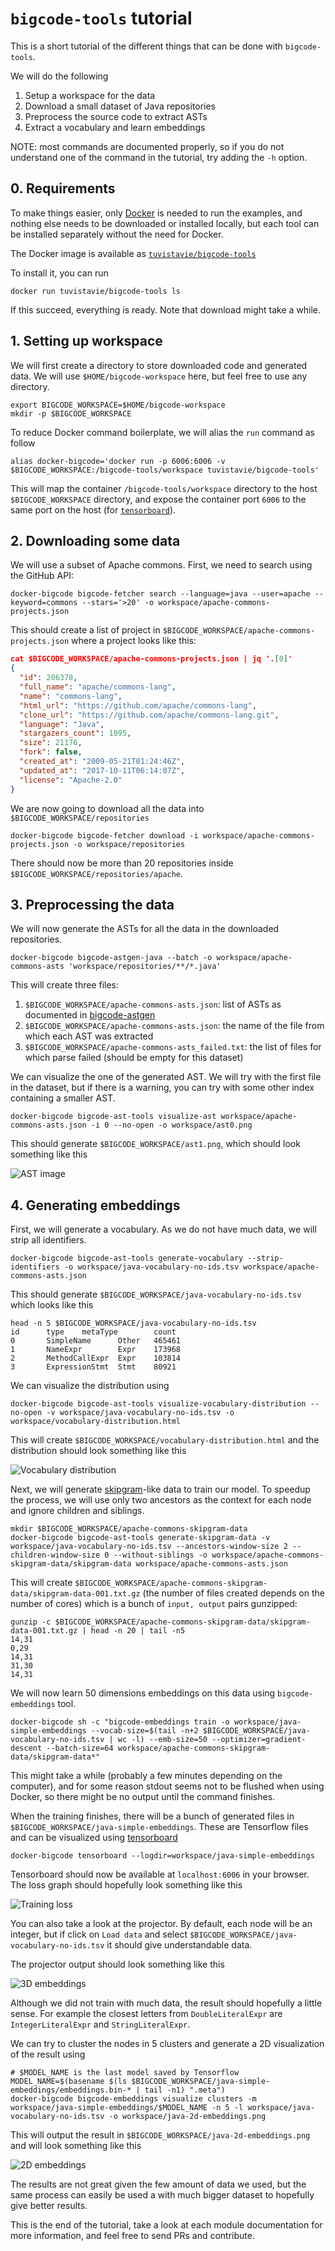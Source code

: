 # `bigcode-tools` tutorial

This is a short tutorial of the different things that can be done with `bigcode-tools`.

We will do the following

1. Setup a workspace for the data
2. Download a small dataset of Java repositories
3. Preprocess the source code to extract ASTs
4. Extract a vocabulary and learn embeddings

NOTE: most commands are documented properly, so if you do not understand one of the
command in the tutorial, try adding the `-h` option.

## 0. Requirements

To make things easier, only [Docker][1] is needed to run the examples,
and nothing else needs to be downloaded or installed locally,
but each tool can be installed separately without the need for Docker.

The Docker image is available as [`tuvistavie/bigcode-tools`][2]

To install it, you can run

```
docker run tuvistavie/bigcode-tools ls
```

If this succeed, everything is ready. Note that download might take a while.

## 1. Setting up workspace

We will first create a directory to store downloaded code and generated
data. We will use `$HOME/bigcode-workspace` here, but feel free to use any directory.

```
export BIGCODE_WORKSPACE=$HOME/bigcode-workspace
mkdir -p $BIGCODE_WORKSPACE
```

To reduce Docker command boilerplate, we will alias the `run` command as follow

```
alias docker-bigcode='docker run -p 6006:6006 -v $BIGCODE_WORKSPACE:/bigcode-tools/workspace tuvistavie/bigcode-tools'
```

This will map the container `/bigcode-tools/workspace` directory to the host `$BIGCODE_WORKSPACE`
directory, and expose the container port `6006` to the same port on the host (for [`tensorboard`][7]).

## 2. Downloading some data

We will use a subset of Apache commons. First, we need to search using
the GitHub API:

```
docker-bigcode bigcode-fetcher search --language=java --user=apache --keyword=commons --stars='>20' -o workspace/apache-commons-projects.json
```

This should create a list of project in `$BIGCODE_WORKSPACE/apache-commons-projects.json`
where a project looks like this:

```json
cat $BIGCODE_WORKSPACE/apache-commons-projects.json | jq '.[0]'
{
  "id": 206378,
  "full_name": "apache/commons-lang",
  "name": "commons-lang",
  "html_url": "https://github.com/apache/commons-lang",
  "clone_url": "https://github.com/apache/commons-lang.git",
  "language": "Java",
  "stargazers_count": 1095,
  "size": 21176,
  "fork": false,
  "created_at": "2009-05-21T01:24:46Z",
  "updated_at": "2017-10-11T06:14:07Z",
  "license": "Apache-2.0"
}
```

We are now going to download all the data into `$BIGCODE_WORKSPACE/repositories`

```
docker-bigcode bigcode-fetcher download -i workspace/apache-commons-projects.json -o workspace/repositories
```

There should now be more than 20 repositories inside `$BIGCODE_WORKSPACE/repositories/apache`.


## 3. Preprocessing the data

We will now generate the ASTs for all the data in the downloaded repositories.

```
docker-bigcode bigcode-astgen-java --batch -o workspace/apache-commons-asts 'workspace/repositories/**/*.java'
```

This will create three files:

1. `$BIGCODE_WORKSPACE/apache-commons-asts.json`: list of ASTs as documented in [bigcode-astgen](../bigcode-astgen/README.md)
2. `$BIGCODE_WORKSPACE/apache-commons-asts.json`: the name of the file from which each AST was extracted
3. `$BIGCODE_WORKSPACE/apache-commons-asts_failed.txt`: the list of files for which parse failed (should be empty for this dataset)

We can visualize the one of the generated AST. We will try with the first file in the dataset,
but if there is a warning, you can try with some other index containing a smaller AST.

```
docker-bigcode bigcode-ast-tools visualize-ast workspace/apache-commons-asts.json -i 0 --no-open -o workspace/ast0.png
```

This should generate `$BIGCODE_WORKSPACE/ast1.png`, which should look something like this

![AST image][4]

## 4. Generating embeddings

First, we will generate a vocabulary. As we do not have much data, we will
strip all identifiers.

```
docker-bigcode bigcode-ast-tools generate-vocabulary --strip-identifiers -o workspace/java-vocabulary-no-ids.tsv workspace/apache-commons-asts.json
```

This should generate `$BIGCODE_WORKSPACE/java-vocabulary-no-ids.tsv` which looks like this

```
head -n 5 $BIGCODE_WORKSPACE/java-vocabulary-no-ids.tsv
id      type    metaType        count
0       SimpleName      Other   465461
1       NameExpr        Expr    173968
2       MethodCallExpr  Expr    103814
3       ExpressionStmt  Stmt    80921
```

We can visualize the distribution using

```
docker-bigcode bigcode-ast-tools visualize-vocabulary-distribution --no-open -v workspace/java-vocabulary-no-ids.tsv -o workspace/vocabulary-distribution.html
```

This will create `$BIGCODE_WORKSPACE/vocabulary-distribution.html` and the
distribution should look something like this

![Vocabulary distribution][5]

Next, we will generate [skipgram][6]-like data to train our model. To speedup
the process, we will use only two ancestors as the context for each node and ignore
children and siblings.

```
mkdir $BIGCODE_WORKSPACE/apache-commons-skipgram-data
docker-bigcode bigcode-ast-tools generate-skipgram-data -v workspace/java-vocabulary-no-ids.tsv --ancestors-window-size 2 --children-window-size 0 --without-siblings -o workspace/apache-commons-skipgram-data/skipgram-data workspace/apache-commons-asts.json
```

This will create `$BIGCODE_WORKSPACE/apache-commons-skipgram-data/skipgram-data-001.txt.gz`
(the number of files created depends on the number of cores) which
is a bunch of `input, output` pairs gunzipped:

```
gunzip -c $BIGCODE_WORKSPACE/apache-commons-skipgram-data/skipgram-data-001.txt.gz | head -n 20 | tail -n5
14,31
0,29
14,31
31,30
14,31
```

We will now learn 50 dimensions embeddings on this data using `bigcode-embeddings` tool.

```
docker-bigcode sh -c "bigcode-embeddings train -o workspace/java-simple-embeddings --vocab-size=$(tail -n+2 $BIGCODE_WORKSPACE/java-vocabulary-no-ids.tsv | wc -l) --emb-size=50 --optimizer=gradient-descent --batch-size=64 workspace/apache-commons-skipgram-data/skipgram-data*"
```

This might take a while (probably a few minutes depending on the computer),
and for some reason stdout seems not to be flushed when using Docker,
so there might be no output until the command finishes.

When the training finishes, there will be a bunch of generated files in `$BIGCODE_WORKSPACE/java-simple-embeddings`. These are Tensorflow files
and can be visualized using [tensorboard][7]

```
docker-bigcode tensorboard --logdir=workspace/java-simple-embeddings
```

Tensorboard should now be available at `localhost:6006` in your browser.
The loss graph should hopefully look something like this

![Training loss][8]

You can also take a look at the projector. By default, each node will be an
integer, but if click on `Load data` and select `$BIGCODE_WORKSPACE/java-vocabulary-no-ids.tsv`
it should give understandable data.

The projector output should look something like this

![3D embeddings][9]

Although we did not train with much data, the result should hopefully a little sense.
For example the closest letters from `DoubleLiteralExpr` are `IntegerLiteralExpr` and
`StringLiteralExpr`.

We can try to cluster the nodes in 5 clusters and generate a 2D visualization
of the result using

```
# $MODEL_NAME is the last model saved by Tensorflow
MODEL_NAME=$(basename $(ls $BIGCODE_WORKSPACE/java-simple-embeddings/embeddings.bin-* | tail -n1) ".meta")
docker-bigcode bigcode-embeddings visualize clusters -m workspace/java-simple-embeddings/$MODEL_NAME -n 5 -l workspace/java-vocabulary-no-ids.tsv -o workspace/java-2d-embeddings.png
```

This will output the result in `$BIGCODE_WORKSPACE/java-2d-embeddings.png` and
will look something like this

![2D embeddings][10]

The results are not great given the few amount of data we used,
but the same process can easily be used a with much bigger dataset
to hopefully give better results.

This is the end of the tutorial, take a look at each module documentation
for more information, and feel free to send PRs and contribute.


[1]: https://docs.docker.com/engine/installation/
[2]: https://hub.docker.com/r/tuvistavie/bigcode-tools/
[3]: http://www.graphviz.org/
[4]: https://user-images.githubusercontent.com/1436271/31431330-56bc32f6-aeae-11e7-9c12-59efe34189a3.png
[5]: https://user-images.githubusercontent.com/1436271/31432039-6f640728-aeb0-11e7-9758-4454f492ca5d.png
[6]: https://www.tensorflow.org/tutorials/word2vec
[7]: https://github.com/tensorflow/tensorboard
[8]: https://user-images.githubusercontent.com/1436271/31433555-af44a02e-aeb4-11e7-86c7-79d224c3f908.png
[9]: https://user-images.githubusercontent.com/1436271/31434689-071240d8-aeb8-11e7-9c72-cc10b08a48e9.png
[10]: https://user-images.githubusercontent.com/1436271/31435872-03864c08-aebc-11e7-9ea3-be405ee8babd.png
